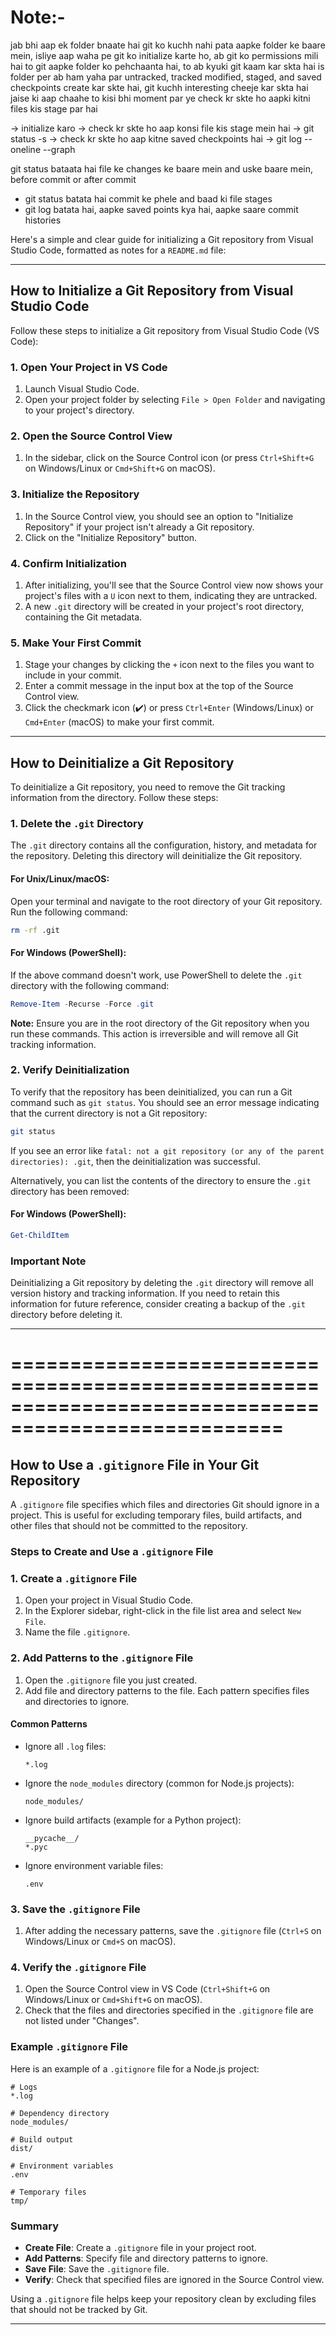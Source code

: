 # Note:-
jab bhi aap ek folder bnaate hai git ko kuchh nahi pata aapke folder ke
baare mein, isliye aap waha pe git ko initialize karte ho, ab git ko
permissions mili hai to git aapke folder ko pehchaanta hai, to ab kyuki
git kaam kar skta hai is folder per ab ham yaha par untracked, tracked
modified, staged, and saved checkpoints create kar skte hai, git kuchh
interesting cheeje kar skta hai jaise ki aap chaahe to kisi bhi moment par
ye check kr skte ho aapki kitni files kis stage par hai


-> initialize karo
-> check kr skte ho aap konsi file kis stage mein hai -> git status -s
-> check kr skte ho aap kitne saved checkpoints hai -> git log --oneline --graph

git status bataata hai file ke changes ke baare mein and uske
baare mein, before commit or after commit

- git status batata hai commit ke phele and baad ki file stages
- git log batata hai, aapke saved points kya hai, aapke saare commit histories


Here's a simple and clear guide for initializing a Git repository from Visual Studio Code, formatted as notes for a `README.md` file:

---

## How to Initialize a Git Repository from Visual Studio Code

Follow these steps to initialize a Git repository from Visual Studio Code (VS Code):

### 1. Open Your Project in VS Code

1. Launch Visual Studio Code.
2. Open your project folder by selecting `File > Open Folder` and navigating to your project's directory.

### 2. Open the Source Control View

1. In the sidebar, click on the Source Control icon (or press `Ctrl+Shift+G` on Windows/Linux or `Cmd+Shift+G` on macOS).

### 3. Initialize the Repository

1. In the Source Control view, you should see an option to "Initialize Repository" if your project isn't already a Git repository.
2. Click on the "Initialize Repository" button.

### 4. Confirm Initialization

1. After initializing, you'll see that the Source Control view now shows your project's files with a `U` icon next to them, indicating they are untracked.
2. A new `.git` directory will be created in your project's root directory, containing the Git metadata.

### 5. Make Your First Commit

1. Stage your changes by clicking the `+` icon next to the files you want to include in your commit.
2. Enter a commit message in the input box at the top of the Source Control view.
3. Click the checkmark icon (✔️) or press `Ctrl+Enter` (Windows/Linux) or `Cmd+Enter` (macOS) to make your first commit.


---

## How to Deinitialize a Git Repository

To deinitialize a Git repository, you need to remove the Git tracking information from the directory. Follow these steps:

### 1. Delete the `.git` Directory

The `.git` directory contains all the configuration, history, and metadata for the repository. Deleting this directory will deinitialize the Git repository.

#### For Unix/Linux/macOS:

Open your terminal and navigate to the root directory of your Git repository. Run the following command:

```bash
rm -rf .git
```

#### For Windows (PowerShell):

If the above command doesn't work, use PowerShell to delete the `.git` directory with the following command:

```powershell
Remove-Item -Recurse -Force .git
```

**Note:** Ensure you are in the root directory of the Git repository when you run these commands. This action is irreversible and will remove all Git tracking information.

### 2. Verify Deinitialization

To verify that the repository has been deinitialized, you can run a Git command such as `git status`. You should see an error message indicating that the current directory is not a Git repository:

```bash
git status
```

If you see an error like `fatal: not a git repository (or any of the parent directories): .git`, then the deinitialization was successful.

Alternatively, you can list the contents of the directory to ensure the `.git` directory has been removed:

#### For Windows (PowerShell):

```powershell
Get-ChildItem
```

### Important Note

Deinitializing a Git repository by deleting the `.git` directory will remove all version history and tracking information. If you need to retain this information for future reference, consider creating a backup of the `.git` directory before deleting it.


------------------------------------------------------------------------------------------------------
=====================================================================================================
===

## How to Use a `.gitignore` File in Your Git Repository

A `.gitignore` file specifies which files and directories Git should ignore in a project. This is useful for excluding temporary files, build artifacts, and other files that should not be committed to the repository.

### Steps to Create and Use a `.gitignore` File

### 1. Create a `.gitignore` File

1. Open your project in Visual Studio Code.
2. In the Explorer sidebar, right-click in the file list area and select `New File`.
3. Name the file `.gitignore`.

### 2. Add Patterns to the `.gitignore` File

1. Open the `.gitignore` file you just created.
2. Add file and directory patterns to the file. Each pattern specifies files and directories to ignore.

#### Common Patterns

- Ignore all `.log` files:

  ```plaintext
  *.log
  ```

- Ignore the `node_modules` directory (common for Node.js projects):

  ```plaintext
  node_modules/
  ```

- Ignore build artifacts (example for a Python project):

  ```plaintext
  __pycache__/
  *.pyc
  ```

- Ignore environment variable files:

  ```plaintext
  .env
  ```

### 3. Save the `.gitignore` File

1. After adding the necessary patterns, save the `.gitignore` file (`Ctrl+S` on Windows/Linux or `Cmd+S` on macOS).

### 4. Verify the `.gitignore` File

1. Open the Source Control view in VS Code (`Ctrl+Shift+G` on Windows/Linux or `Cmd+Shift+G` on macOS).
2. Check that the files and directories specified in the `.gitignore` file are not listed under "Changes".

### Example `.gitignore` File

Here is an example of a `.gitignore` file for a Node.js project:

```plaintext
# Logs
*.log

# Dependency directory
node_modules/

# Build output
dist/

# Environment variables
.env

# Temporary files
tmp/
```

### Summary

- **Create File**: Create a `.gitignore` file in your project root.
- **Add Patterns**: Specify file and directory patterns to ignore.
- **Save File**: Save the `.gitignore` file.
- **Verify**: Check that specified files are ignored in the Source Control view.

Using a `.gitignore` file helps keep your repository clean by excluding files that should not be tracked by Git.

---
